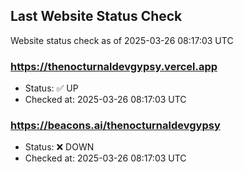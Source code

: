 ## Last Website Status Check

<!-- GitHub Action will update the section below -->
Website status check as of 2025-03-26 08:17:03 UTC

### https://thenocturnaldevgypsy.vercel.app
- Status: ✅ UP
- Checked at: 2025-03-26 08:17:03 UTC

### https://beacons.ai/thenocturnaldevgypsy
- Status: ❌ DOWN
- Checked at: 2025-03-26 08:17:03 UTC


<!-- End of GitHub Action update section -->

